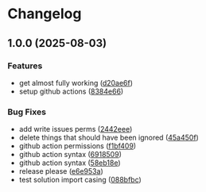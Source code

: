 # Changelog

## 1.0.0 (2025-08-03)


### Features

* get almost fully working ([d20ae6f](https://github.com/lookmumnohandlebars/SlnfgenCLI/commit/d20ae6fa1ec63d728f324ed7629edb9a5f1d6ad5))
* setup github actions ([8384e66](https://github.com/lookmumnohandlebars/SlnfgenCLI/commit/8384e66155d2f80719387351a4753416da01066b))


### Bug Fixes

* add write issues perms ([2442eee](https://github.com/lookmumnohandlebars/SlnfgenCLI/commit/2442eee52c68580fe7c325d3cf6f7f9650588209))
* delete things that should have been ignored ([45a450f](https://github.com/lookmumnohandlebars/SlnfgenCLI/commit/45a450f0982fdd3cac74167e9e3fdb79a89075da))
* github action permissions ([f1bf409](https://github.com/lookmumnohandlebars/SlnfgenCLI/commit/f1bf4097e1ab4c6493188295406a8d7dff0902bd))
* github action syntax ([6918509](https://github.com/lookmumnohandlebars/SlnfgenCLI/commit/69185092bf62b2633c96950d4043a73b89d3dc72))
* github action syntax ([58eb18e](https://github.com/lookmumnohandlebars/SlnfgenCLI/commit/58eb18e547ae72d8827a049161533a635419a201))
* release please ([e6e953a](https://github.com/lookmumnohandlebars/SlnfgenCLI/commit/e6e953a6857f8a33881ce84b11dd7d40838b35ff))
* test solution import casing ([088bfbc](https://github.com/lookmumnohandlebars/SlnfgenCLI/commit/088bfbcd16fa5ec783c97c1384594bdfdde1fc66))
